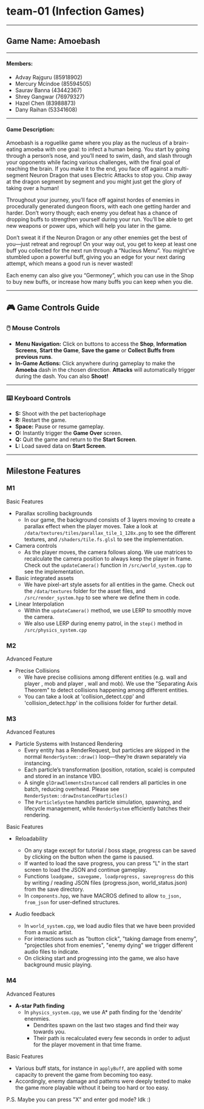 # team-01 (Infection Games)

---

## **Game Name:** Amoebash

---

#### **Members:**

- Advay Rajguru (85918902)
- Mercury Mcindoe (85594505)
- Saurav Banna (43442367)
- Shrey Gangwar (76979327)
- Hazel Chen (83988873)
- Dany Raihan (53341608)

---

#### **Game Description:**

Amoebash is a roguelike game where you play as the nucleus of a brain-eating amoeba with one goal: to infect a human being. You start by going through a person’s nose, and you’ll need to swim, dash, and slash through your opponents while facing various challenges, with the final goal of reaching the brain. If you make it to the end, you face off against a multi-segment Neuron Dragon that uses Electric Attacks to stop you. Chip away at the dragon segment by segment and you might just get the glory of taking over a human!

Throughout your journey, you’ll face off against hordes of enemies in procedurally generated dungeon floors, with each one getting harder and harder. Don’t worry though; each enemy you defeat has a chance of dropping buffs to strengthen yourself during your run. You’ll be able to get new weapons or power ups, which will help you later in the game.

Don’t sweat it if the Neuron Dragon or any other enemies get the best of you—just retreat and regroup! On your way out, you get to keep at least one buff you collected for the next run through a “Nucleus Menu”. You might’ve stumbled upon a powerful buff, giving you an edge for your next daring attempt, which means a good run is never wasted!

Each enemy can also give you “Germoney”, which you can use in the Shop to buy new buffs, or increase how many buffs you can keep when you die.

---

## 🎮 **Game Controls Guide**

### 🖱️ **Mouse Controls**

- **Menu Navigation:** Click on buttons to access the **Shop**, **Information Screens**, **Start the Game**, **Save the game** or **Collect Buffs from previous runs**.
- **In-Game Actions:** Click anywhere during gameplay to make the **Amoeba** dash in the chosen direction. **Attacks** will automatically trigger during the dash. You can also **Shoot!**

---

### ⌨️ **Keyboard Controls**

- **S:** Shoot with the pet bacteriophage
- **R:** Restart the game.
- **Space:** Pause or resume gameplay.
- **O:** Instantly trigger the **Game Over** screen.
- **Q:** Quit the game and return to the **Start Screen**.
- **L:** Load saved data on **Start Screen**.

---

## **Milestone Features**

### **M1**

Basic Features

- Parallax scrolling backgrounds
  - In our game, the background consists of 3 layers moving to create a parallax effect when the player moves. Take a look at `/data/textures/tiles/parallax_tile_1_128x.png` to see the different textures, and `/shaders/tile.fs.glsl` to see the implementation.
- Camera controls
  - As the player moves, the camera follows along. We use matrices to recalculate the camera position to always keep the player in frame. Check out the `updateCamera()` function in `/src/world_system.cpp` to see the implementation.
- Basic integrated assets
  - We have pixel-art style assets for all entities in the game. Check out the `/data/textures` folder for the asset files, and `/src/render_system.hpp` to see where we define them in code.
- Linear Interpolation
  - Within the `updateCamera()` method, we use LERP to smoothly move the camera.
  - We also use LERP during enemy patrol, in the `step()` method in `/src/physics_system.cpp`

### **M2**

Advanced Feature
- Precise Collisions
	- We have precise collisions among different entities (e.g. wall and player , mob and player , wall and mob). We use the "Separating Axis Theorem" to detect collisions happening among different entities.
	- You can take a look at 'collision_detect.cpp' and 'collision_detect.hpp' in the collisions folder for further detail.

### **M3**
Advanced Features
- Particle Systems with Instanced Rendering
  - Every entity has a RenderRequest, but particles are skipped in the normal `RenderSystem::draw()` loop—they’re drawn separately via instancing.
  - Each particle’s transformation (position, rotation, scale) is computed and stored in an instance VBO.
  - A single `glDrawElementsInstanced` call renders all particles in one batch, reducing overhead. Please see `RenderSystem::drawInstancedParticles()`
  - The `ParticleSystem` handles particle simulation, spawning, and lifecycle management, while `RenderSystem` efficiently batches their rendering.

Basic Features
- Reloadability
  - On any stage except for tutorial / boss stage, progress can be saved by clicking on the button when the game is paused.
  - If wanted to load the save progress, you can press "L" in the start screen to load the JSON and continue gameplay.
  - Functions `loadgame, savegame, loadprogress, saveprogress` do this by writing / reading JSON files (progress.json, world_status.json) from the save directory.
  - In `components.hpp`, we have MACROS defined to allow `to_json, from_json` for user-defined structures.

- Audio feedback
  - In `world_system.cpp`, we load audio files that we have been provided from a music artist.
  - For interactions such as "button click", "taking damage from enemy", "projectiles shot from enemies", "enemy dying" we trigger different audio files to indicate.
  - On clicking start and progressing into the game, we also have background music playing.

### **M4**
Advanced Features
- **A-star Path finding**
  - In `physics_system.cpp`, we use A* path finding for the 'dendrite' enenmies.
    - Dendrites spawn on the last two stages and find their way towards you.
    - Their path is recalculated every few seconds in order to adjust for the player movement in that time frame.

Basic Features
- Various buff stats, for instance in `applyBuff`, are applied with some capacity to prevent the game from becoming too easy.
- Accordingly, enemy damage and patterns were deeply tested to make the game more playable without it being too hard or too easy.


P.S. Maybe you can press "X" and enter god mode? Idk :)